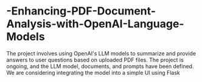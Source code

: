 # -Enhancing-PDF-Document-Analysis-with-OpenAI-Language-Models
The project involves using OpenAI's LLM models to summarize and provide answers to user questions based on uploaded PDF files. The project is ongoing, and the LLM model, documents, and prompts have been defined. We are considering integrating the model into a simple UI using Flask
